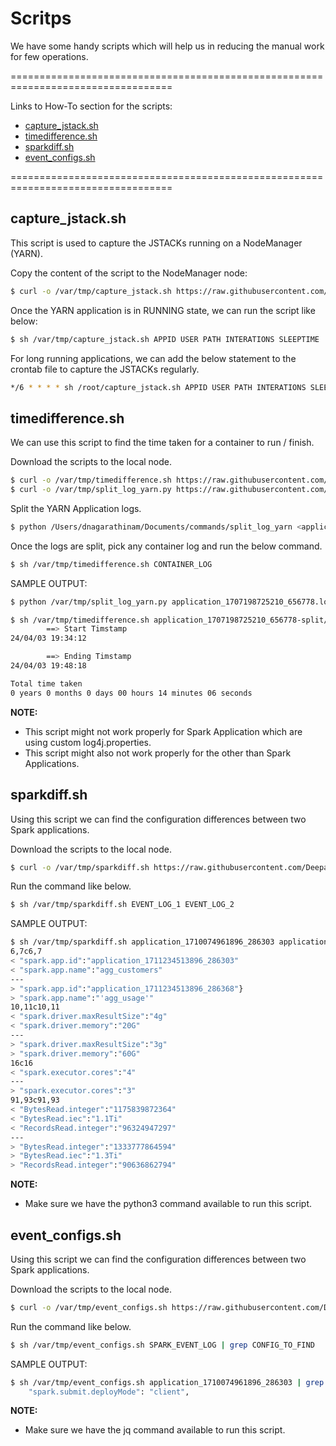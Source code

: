 
# Scritps

We have some handy scripts which will help us in reducing the manual work for few operations.

==================================================================================

Links to How-To section for the scripts:

- [capture_jstack.sh](https://github.com/Deepannagaraj/scripts?tab=readme-ov-file#capture_jstacksh)
- [timedifference.sh](https://github.com/Deepannagaraj/scripts?tab=readme-ov-file#timedifferencesh)
- [sparkdiff.sh](https://github.com/Deepannagaraj/scripts?tab=readme-ov-file#sparkdiffsh)
- [event_configs.sh](https://github.com/Deepannagaraj/scripts?tab=readme-ov-file#event_configssh)

==================================================================================

## capture_jstack.sh

This script is used to capture the JSTACKs running on a NodeManager (YARN).

Copy the content of the script to the NodeManager node:
```bash
$ curl -o /var/tmp/capture_jstack.sh https://raw.githubusercontent.com/Deepannagaraj/scripts/main/capture_jstack.sh
```

Once the YARN application is in RUNNING state, we can run the script like below:
```bash
$ sh /var/tmp/capture_jstack.sh APPID USER PATH INTERATIONS SLEEPTIME
```

For long running applications, we can add the below statement to the crontab file to capture the JSTACKs regularly.
```bash
*/6 * * * * sh /root/capture_jstack.sh APPID USER PATH INTERATIONS SLEEPTIME >> /PATH_TO/command_output.txt
```


## timedifference.sh

We can use this script to find the time taken for a container to run / finish.

Download the scripts to the local node.
```bash
$ curl -o /var/tmp/timedifference.sh https://raw.githubusercontent.com/Deepannagaraj/scripts/main/timedifference.sh
$ curl -o /var/tmp/split_log_yarn.py https://raw.githubusercontent.com/Deepannagaraj/scripts/main/split_log_yarn.py
```

Split the YARN Application logs.
```bash
$ python /Users/dnagarathinam/Documents/commands/split_log_yarn <application_log> <output_dir>
```

Once the logs are split, pick any container log and run the below command.
```bash
$ sh /var/tmp/timedifference.sh CONTAINER_LOG
```

SAMPLE OUTPUT:
```bash
$ python /var/tmp/split_log_yarn.py application_1707198725210_656778.log application_1707198725210_656778-split

$ sh /var/tmp/timedifference.sh application_1707198725210_656778-split/containers/container_e34_1707198725210_656778_01_000001/stderr 
        ==> Start Timstamp
24/04/03 19:34:12

        ==> Ending Timstamp
24/04/03 19:48:18

Total time taken
0 years 0 months 0 days 00 hours 14 minutes 06 seconds
```

**NOTE:**
- This script might not work properly for Spark Application which are using custom log4j.properties.
- This script might also not work properly for the other than Spark Applications.

## sparkdiff.sh

Using this script we can find the configuration differences between two Spark applications.

Download the scripts to the local node.
```bash
$ curl -o /var/tmp/sparkdiff.sh https://raw.githubusercontent.com/Deepannagaraj/scripts/main/sparkdiff.sh
```

Run the command like below.
```bash
$ sh /var/tmp/sparkdiff.sh EVENT_LOG_1 EVENT_LOG_2
```

SAMPLE OUTPUT:
```bash
$ sh /var/tmp/sparkdiff.sh application_1710074961896_286303 application_1710074961896_286368
6,7c6,7
< "spark.app.id":"application_1711234513896_286303"
< "spark.app.name":"agg_customers"
---
> "spark.app.id":"application_1711234513896_286368"}
> "spark.app.name":"'agg_usage'"
10,11c10,11
< "spark.driver.maxResultSize":"4g"
< "spark.driver.memory":"20G"
---
> "spark.driver.maxResultSize":"3g"
> "spark.driver.memory":"60G"
16c16
< "spark.executor.cores":"4"
---
> "spark.executor.cores":"3"
91,93c91,93
< "BytesRead.integer":"1175839872364"
< "BytesRead.iec":"1.1Ti"
< "RecordsRead.integer":"96324947297"
---
> "BytesRead.integer":"1333777864594"
> "BytesRead.iec":"1.3Ti"
> "RecordsRead.integer":"90636862794"
```

**NOTE:**
- Make sure we have the python3 command available to run this script.

## event_configs.sh

Using this script we can find the configuration differences between two Spark applications.

Download the scripts to the local node.
```bash
$ curl -o /var/tmp/event_configs.sh https://raw.githubusercontent.com/Deepannagaraj/scripts/main/event_configs.sh
```

Run the command like below.
```bash
$ sh /var/tmp/event_configs.sh SPARK_EVENT_LOG | grep CONFIG_TO_FIND
```

SAMPLE OUTPUT:
```bash
$ sh /var/tmp/event_configs.sh application_1710074961896_286303 | grep 'deployMode'
    "spark.submit.deployMode": "client",
```

**NOTE:**
- Make sure we have the jq command available to run this script.
